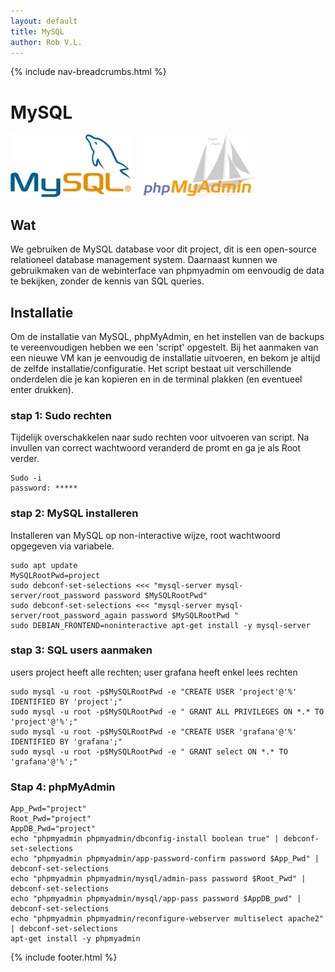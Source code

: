 ```yaml
---
layout: default
title: MySQL
author: Rob V.L.
---
```


{% include nav-breadcrumbs.html %}

# MySQL
![MySQL](../../media/logo/mysql.png) &nbsp;&nbsp;&nbsp;
![phpMyAdmin](../../media/logo/phpmyadmin.png)

## Wat
We gebruiken de MySQL database voor dit project, dit is een open-source relationeel database management system. Daarnaast kunnen we gebruikmaken van de webinterface van phpmyadmin om eenvoudig de data te bekijken, zonder de kennis van SQL queries.

## Installatie
Om de installatie van MySQL, phpMyAdmin, en het instellen van de backups te vereenvoudigen hebben we een 'script' opgestelt. Bij het aanmaken van een nieuwe VM kan je eenvoudig de installatie uitvoeren, en bekom je altijd de zelfde installatie/configuratie. Het script bestaat uit verschillende onderdelen die je kan kopieren en in de terminal plakken (en eventueel enter drukken).

### stap 1: Sudo rechten
Tijdelijk overschakkelen naar sudo rechten voor uitvoeren van script. Na invullen van correct wachtwoord veranderd de promt en ga je als Root verder.
```
Sudo -i
password: *****
```
### stap 2: MySQL installeren
Installeren van MySQL op non-interactive wijze, root wachtwoord opgegeven via variabele.
```
sudo apt update
MySQLRootPwd=project
sudo debconf-set-selections <<< "mysql-server mysql-server/root_password password $MySQLRootPwd"
sudo debconf-set-selections <<< "mysql-server mysql-server/root_password_again password $MySQLRootPwd "
sudo DEBIAN_FRONTEND=noninteractive apt-get install -y mysql-server
```

### stap 3: SQL users aanmaken
users project heeft alle rechten; user grafana heeft enkel lees rechten
```
sudo mysql -u root -p$MySQLRootPwd -e "CREATE USER 'project'@'%' IDENTIFIED BY 'project';"
sudo mysql -u root -p$MySQLRootPwd -e " GRANT ALL PRIVILEGES ON *.* TO 'project'@'%';"
sudo mysql -u root -p$MySQLRootPwd -e "CREATE USER 'grafana'@'%' IDENTIFIED BY 'grafana';"
sudo mysql -u root -p$MySQLRootPwd -e " GRANT select ON *.* TO 'grafana'@'%';"
```

### Stap 4: phpMyAdmin
```
App_Pwd="project"
Root_Pwd="project"
AppDB_Pwd="project"
echo "phpmyadmin phpmyadmin/dbconfig-install boolean true" | debconf-set-selections
echo "phpmyadmin phpmyadmin/app-password-confirm password $App_Pwd" | debconf-set-selections
echo "phpmyadmin phpmyadmin/mysql/admin-pass password $Root_Pwd" | debconf-set-selections
echo "phpmyadmin phpmyadmin/mysql/app-pass password $AppDB_pwd" | debconf-set-selections
echo "phpmyadmin phpmyadmin/reconfigure-webserver multiselect apache2" | debconf-set-selections
apt-get install -y phpmyadmin
```



{% include footer.html %}
